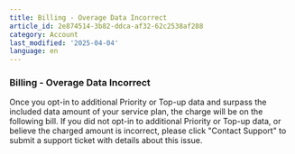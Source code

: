 ```yaml
---
title: Billing - Overage Data Incorrect
article_id: 2e874514-3b82-ddca-af32-62c2538af288
category: Account
last_modified: '2025-04-04'
language: en
---
```


### Billing - Overage Data Incorrect
Once you opt-in to additional Priority or Top-up data and surpass the included data amount of your service plan, the charge will be on the following bill.
If you did not opt-in to additional Priority or Top-up data, or believe the charged amount is incorrect, please click "Contact Support" to submit a support ticket with details about this issue.